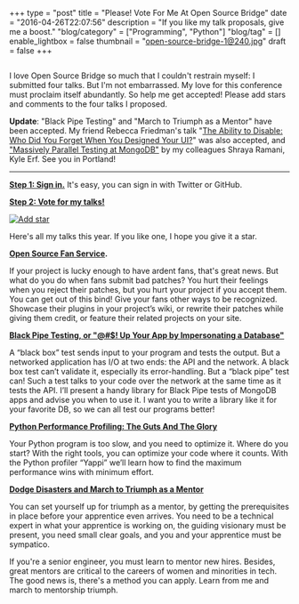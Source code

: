 +++
type = "post"
title = "Please! Vote For Me At Open Source Bridge"
date = "2016-04-26T22:07:56"
description = "If you like my talk proposals, give me a boost."
"blog/category" = ["Programming", "Python"]
"blog/tag" = []
enable_lightbox = false
thumbnail = "open-source-bridge-1@240.jpg"
draft = false
+++

<p><img alt="" src="open-source-bridge-1.jpg" /></p>
<p>I love Open Source Bridge so much that I couldn't restrain myself: I submitted four talks. But I'm not embarrassed. My love for this conference must proclaim itself abundantly. So help me get accepted! Please add stars and comments to the four talks I proposed.</p>
<p><strong>Update</strong>: "Black Pipe Testing" and "March to Triumph as a Mentor" have been accepted. My friend Rebecca Friedman's talk "<a href="http://opensourcebridge.org/proposals/1867">The Ability to Disable: Who Did You Forget When You Designed Your UI?</a>" was also accepted, and <a href="http://opensourcebridge.org/proposals/1816">"Massively Parallel Testing at MongoDB"</a> by my colleagues Shraya Ramani, Kyle Erf. See you in Portland!</p>
<hr />
<p><strong><a href="http://opensourcebridge.org/sign_in">Step 1: Sign in.</a></strong> It's easy, you can sign in with Twitter or GitHub.</p>
<p><strong><a href="http://opensourcebridge.org/users/1321/proposals">Step 2: Vote for my talks!</a></strong></p>
<p><a href="http://opensourcebridge.org/proposals/1731"><img style="display:block; margin-left:auto; margin-right:auto;" src="click-here.png" alt="Add star" title="Add star" /></a></p>
<p>Here's all my talks this year. If you like one, I hope you give it a star.</p>
<p><strong><a href="http://opensourcebridge.org/proposals/1731">Open Source Fan Service</a>.</strong></p>
<p>If your project is lucky enough to have ardent fans, that's great news. But what do you do when fans submit bad patches? You hurt their feelings when you reject their patches, but you hurt your project if you accept them. You can get out of this bind! Give your fans other ways to be recognized. Showcase their plugins in your project’s wiki, or rewrite their patches while giving them credit, or feature their related projects on your site.</p>
<p><strong><a href="http://opensourcebridge.org/proposals/1732">Black Pipe Testing, or "@#$! Up Your App by Impersonating a Database"</a></strong></p>
<p>A “black box” test sends input to your program and tests the output. But a networked application has I/O at two ends: the API and the network. A black box test can’t validate it, especially its error-handling. But a “black pipe” test can! Such a test talks to your code over the network at the same time as it tests the API. I’ll present a handy library for Black Pipe tests of MongoDB apps and advise you when to use it. I want you to write a library like it for your favorite DB, so we can all test our programs better!</p>
<p><strong><a href="http://opensourcebridge.org/proposals/1850">Python Performance Profiling: The Guts And The Glory</a></strong></p>
<p>Your Python program is too slow, and you need to optimize it. Where do you start? With the right tools, you can optimize your code where it counts. With the Python profiler “Yappi” we’ll learn how to find the maximum performance wins with minimum effort.</p>
<p><strong><a href="http://opensourcebridge.org/proposals/1768">Dodge Disasters and March to Triumph as a Mentor</a></strong></p>
<p>You can set yourself up for triumph as a mentor, by getting the prerequisites in place before your apprentice even arrives. You need to be a technical expert in what your apprentice is working on, the guiding visionary must be present, you need small clear goals, and you and your apprentice must be sympatico.</p>
<p>If you're a senior engineer, you must learn to mentor new hires. Besides, great mentors are critical to the careers of women and minorities in tech. The good news is, there's a method you can apply. Learn from me and march to mentorship triumph.</p>
    